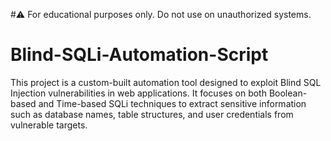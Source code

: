 #⚠️ For educational purposes only. Do not use on unauthorized systems.



# Blind-SQLi-Automation-Script
This project is a custom-built automation tool designed to exploit Blind SQL Injection vulnerabilities in web applications. It focuses on both Boolean-based and Time-based SQLi techniques to extract sensitive information such as database names, table structures, and user credentials from vulnerable targets.
